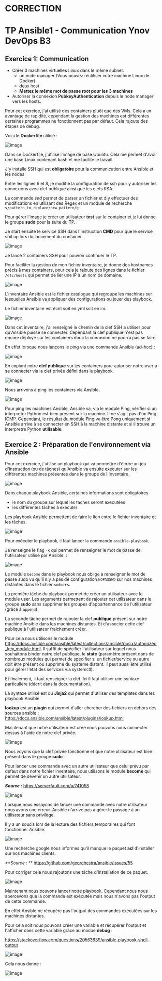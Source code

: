 # CORRECTION
# TP Ansible1 - Communication Ynov DevOps B3
 
## Exercice 1: Communication

- Créer 3 machines virtuelles Linux dans le même subnet.
  - un node manager (Vous pouvez réutiliser votre machine Linux de Docker)
  - deux host
  - **Mettez le même mot de passe root pour les 3 machines**
- Autoriser la connexion **PubkeyAuthentication** depuis le node manager vers les hosts.


Pour cet exercice, j'ai utilisé des containers pluôt que des VMs.
Cela a un avantage de rapidité, cependant la gestion des machines est différentes certaines programmes ne fonctionnent pas par défaut. Cela rajoute des étapes de debug. 


Voici le **Dockerfile** utilisé : 

![image](https://user-images.githubusercontent.com/51991304/143885216-3ff08603-5e42-41d8-b72f-033ba8f85881.png)


Dans ce Dockerfile, j'utilise l'image de base Ubuntu. Cela me permet d'avoir une base Linux contenant bash et me facilite le travail. 

J'y installe SSH qui est **obligatoire** pour la communication entre Ansible et les nodes. 

Entre les lignes 6 et 8, je modifie la configuration de ssh pour y autoriser les connexions avec clef publique ainsi que les clefs RSA. 

La commande *sed* permet de parser un fichier et d'y effectuer des modifications en utilisant des Regex et un module de recherche `s/pattern_to_replace/new_pattern/g`

Pour gérer l'image je créer un utilisateur **test** sur le container et je lui donne le groupe **sudo** pour la suite du TP. 

Je start ensuite le service SSH dans l'instruction **CMD** pour que le service soit up lors du lancement du container. 

![image](https://user-images.githubusercontent.com/51991304/143883765-ba28bb9a-cdae-42c1-8348-49adb3855e2c.png)

Je lance 2 containers SSH pour pouvoir continuer le TP. 

Pour faciliter la gestion de mon fichier inventaire, je donne des hostnames précis à mes containers, pour cela je rajoute des lignes dans le fichier `/etc/hosts` qui permet de lier une IP à un nom de domaine. 

![image](https://user-images.githubusercontent.com/51991304/143883906-3be72bff-bb13-4b09-a479-05db14e81f61.png)



L'inventaire Ansible est le fichier catalogue qui regroupe les machines sur lesquelles Ansible va appliquer des configurations ou jouer des playbook. 

Le fichier inventaire est écrit soit en yml soit en ini. 

![image](https://user-images.githubusercontent.com/51991304/143884532-c3173674-af0e-48da-9ae7-25ada9ede1ce.png)

Dans cet inventaire, j'ai renseigné le chemin de la clef SSH a utiliser pour qu'Ansible puisse se connecter. Cependant la clef publique n'est pas encore déployé sur les containers donc la connexion ne pourra pas se faire. 

En effet lorsque nous lançons le ping via une commande Ansible (ad-hoc) : 

![image](https://user-images.githubusercontent.com/51991304/143884797-f4fad515-df11-4184-9547-b76aba29dd02.png)


En copiant notre **clef publique** sur les containers pour autoriser notre user a se connecter via la clef privée défini dans le playbook. 

![image](https://user-images.githubusercontent.com/51991304/143885441-fec5a08d-c41d-4d6b-bd14-6587b701899e.png)


Nous arrivons à ping les containers via Ansible. 


![image](https://user-images.githubusercontent.com/51991304/143885509-10a5e667-69f8-48de-8fdb-dda80222011a.png)

Pour ping les machines Ansible, Ansible va, via le module Ping, vérifier si un interpreter Python est bien présent sur la machine. 
Il ne s'agit pas d'un Ping ICMP. Cependant, le résultat du module Ping va être Pong uniquement si Ansible arrive à se connecter en SSH à la machine distante et si il trouve un interpretre Python **utilisable**.

## Exercice 2 : Préparation de l'environnement via Ansible


Pour cet exercice, j'utilise un playbook qui va permettre d'écrire un jeu d'instruction (ou de tâches) qu'Ansible va ensuite executer sur les différentes machines présentes dans le groupe de l'inventaire. 


![image](https://user-images.githubusercontent.com/51991304/143890178-4997a935-5fb5-4905-9377-a62bae84f9ce.png)

Dans chaque playbook Ansible, certaines informations sont obligatoires 

- le nom du groupe sur lequel les taches seront executées
- les différentes tâches à executer

Les playbook Ansible permettent de faire le lien entre le fichier inventaire et les tâches. 

![image](https://user-images.githubusercontent.com/51991304/143890608-5dadc94f-9326-421d-8865-59152decb4d1.png)


Pour exécuter le playbook, il faut lancer la commande `ansible-playbook`. 

Je renseigne le flag `-K`  qui permet de renseigner le mot de passe de l'utilisateur utilisé par Ansible. :

![image](https://user-images.githubusercontent.com/51991304/143890911-f60814ea-9ddb-4506-a2e6-d9f7ae8dbca2.png)

Le module `become` dans le playbook nous oblige a renseigner le mot de passe sudo vu qu'il n'y a pas de configuration `NOPASSWD` sur nos machines distantes dans le fichier `sudoers`.


La première tâche du playbook permet de créer un utilisateur avec le module user.
Les arguments permettent de rajouter cet utilisateur dans le groupe **sudo** sans supprimer les groupes d'appartennance de l'utilisateur (grâce à `append`).

La seconde tâche permet de rajouter la clef **publique** présent sur notre machine Ansible dans les machines distantes. Et d'associer cette clef publique à l'utilisateur fraichement créer. 

Pour cela nous utilisons le module https://docs.ansible.com/ansible/latest/collections/ansible/posix/authorized_key_module.html. 
Il suffit de spécifier l'utilisateur sur lequel nous souhaitons binder notre clef publique, le **state** (paramètre présent dans de nombreux modules qui permet de spécifier si un fichier/service ou autre doit être présent ou supprimé du systeme distant. Il peut aussi être utilisé pour gérer l'état des services via systemctl). 

Et finalement, il faut renseigner la clef. Ici il faut utiliser une syntaxe particulière (décrit dans la documentation).

La syntaxe utilisé est du **Jinja2** qui permet d'utiliser des templates dans les playbook Ansible.

**lookup** est un **plugin** qui permet d'aller chercher des fichiers en dehors des sources ansible : https://docs.ansible.com/ansible/latest/plugins/lookup.html 


Maintenant que notre utilisateur est crée nous pouvons nous connecter dessus à l'aide de notre clef privée.

![image](https://user-images.githubusercontent.com/51991304/143894856-9ab194b2-a357-48cf-8884-9d8a9cfcd904.png)

Nous voyons que la clef privée fonctionne et que notre utilisateur est bien présent dans le groupe **sudo**. 

Pour lancer une commande avec un autre utilisateur que celui prévu par défaut dans notre fichier inventaire, nous utilisons le module **become** qui permet de devenir un autre utilisateur.

_**Source :**_ https://serverfault.com/a/741058


![image](https://user-images.githubusercontent.com/51991304/143895064-1f338e6d-4378-4efe-b3a1-4f483afcedd3.png)



Lorsque nous essayons de lancer une commande avec notre utilisateur nous avons une erreur. Ansible n'arrive pas à gérer le passage à un utilisateur sans privilège. 

Il y a un soucis lors de la lecture des fichiers temporaires qui font fonctionner Ansible. 

![image](https://user-images.githubusercontent.com/51991304/143892490-94d9e0ff-6092-49e3-8e2a-e874e1bad2d6.png)





Une recherche google nous informes qu'il manque le paquet **acl** d'installer sur nos machines clients. 

_**Source : **_ https://github.com/georchestra/ansible/issues/55


Pour corriger cela nous rajoutons une tâche d'installation de ce paquet. 

![image](https://user-images.githubusercontent.com/51991304/143895568-d9932dd9-2ac7-489a-b5c5-a1cd187f61ef.png)


Maintenant nous pouvons lancer notre playbook. Cependant nous nous apercevons que la commande est exécutée mais nous n'avons pas l'output de cette commande.

En effet Ansible ne récupère pas l'output des commandes exécutées sur les machines distantes. 

Pour cela soit nous pouvons créer une variable et récupérer l'output et l'afficher dans cette variable grâce au modue **debug** : 

https://stackoverflow.com/questions/20563639/ansible-playbook-shell-output

![image](https://user-images.githubusercontent.com/51991304/143895875-23459deb-0d78-40a3-a15d-b87a6404d951.png)



Cela nous donne : 


![image](https://user-images.githubusercontent.com/51991304/143895938-7c1adb25-e38e-40e2-8db4-005c094aaf0d.png)



